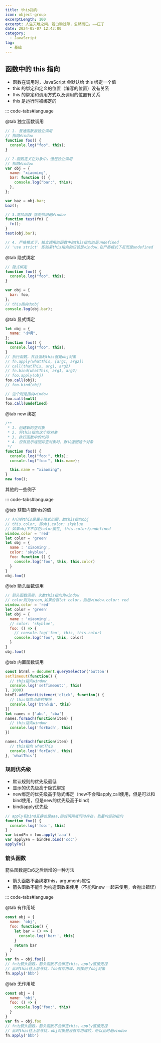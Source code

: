 ```yaml
---
title: this指向
icon: object-group
excerptLength: 100
excerpt: 人生天地之间，若白驹过隙，忽然而已。——庄子
date: 2024-05-07 12:43:00
category:
  - JavaScript
tag:
  - 基础
---
```


## 函数中的 this 指向

- 函数在调用时，JavaScript 会默认给 this 绑定一个值
- this 的绑定和定义的位置（编写的位置）没有关系
- this 的绑定和调用方式以及调用的位置有关系
- this 是运行时被绑定的

::: code-tabs#language

@tab 独立函数调用

```js
// 1. 普通函数被独立调用
// 指向Window
function foo() {
  console.log("foo", this);
}

// 2.函数定义在对象中，但是独立调用
// 指向Window
var obj = {
  name: "xiaoming",
  bar: function () {
    console.log("bar:", this);
  },
};

var baz = obj.bar;
baz();

// 3.高阶函数 指向依旧是Window
function test(fn) {
  fn();
}
test(obj.bar);

// 4. 严格模式下，独立调用的函数中的this指向的是undefined
// 'use strict' 即如果this指向的应该是window,在严格模式下反而是undefined
```

@tab 隐式绑定

```js
// 隐式绑定
function foo() {
  console.log("foo", this);
}

var obj = {
  bar: foo,
};
// this指向为obj
console.log(obj.bar);
```

@tab 显式绑定

```js
let obj = {
  name: "小明",
};
function foo() {
  console.log("foo", this);
}
// 执行函数，并且强制this就是obj对象
// fn.apply(whatThis, [arg1, arg2])
// call(thatThis, arg1, arg2)
// fn.bind(whatThis, arg1, arg2)
// foo.apply(obj)
foo.call(obj);
// foo.bind(obj)

// 这个则是指向window
foo.call(null)
foo.call(undefined)
```

@tab new 绑定

```js
/**
 * 1. 创建新的空对象
 * 2. 将this指向这个空对象
 * 3. 执行函数中的代码
 * 4. 没有显示返回非空对象时，默认返回这个对象
 */
function foo() {
  console.log("foo:", this);
  console.log("foo:", this.name);

  this.name = "xiaoming";
}
new foo();
```


其他的一些例子

::: code-tabs#language

@tab 获取内部this的值
```js
// 打印的this是属于隐式范围，故this指向obj
// this.color, 即obj.color: skyblue
// 如果obj下不存在color属性, this.color为undefined
window.color = 'red'
let color = 'green'
let obj = {
  name : 'xiaoming',
  color: 'skyblue',
  foo: function () {
    console.log('foo', this, this.color)
  }
}
obj.foo()
```

@tab 箭头函数调用

```js
// 箭头函数调用，次数this指向为window
// color则为green,如果没有let color，则是window.color: red
window.color = 'red'
let color = 'green'
let obj = {
  name : 'xiaoming',
  // color: 'skyblue',
  foo: () => {
    // console.log('foo', this, this.color)
    console.log('foo', this, color)
  }
}
obj.foo()
```

@tab 内置函数调用

```js
const btnEl = document.querySelector('button')
setTimeout(function() {
  // this指向window
  console.log('setTimeout:', this)
}, 1000)
btnEl.addEventListener('click', function() {
  // this指向点击的按钮
  console.log('btn点击', this)
})
let names = ['abc', 'cba']
names.forEach(function(item) {
  // this指向window
  console.log('forEach', this)
})

names.forEach(function(item) {
  // this指向 whatThis
  console.log('forEach', this)
}, 'whatThis')
```

### 规则优先级

+ 默认规则的优先级最低
+ 显示的优先级高于隐式绑定
+ new绑定的优先级高于隐式绑定（new不会和apply,call使用，但是可以和bind使用，但是new的优先级高于bind）
+ bind/apply优先级

```js
// apply和bind互换也是aaa,则说明两者同时存在，取最内部的指向
function foo() {
  console.log('foo:', this)
}
var bindFn = foo.apply('aaa')
var applyFn = bindFn.bind('ccc')
applyFn()
```

### 箭头函数

箭头函数是Es6之后新增的一种方法
+ 箭头函数不会绑定this，arguments属性
+ 箭头函数不能作为构造函数来使用（不能和new 一起来使用，会抛出错误）

::: code-tabs#language

@tab 有作用域

```js
const obj = {
  name: 'obj',
  foo: function() {
    let bar = () => {
      console.log('bar:', this)
    }
    return bar
  }
}
var fn = obj.foo()
// fn为箭头函数，箭头函数不会绑定this，apply直接无视
// 此时this往上层寻找，foo有作用域，则找到了obj对象
fn.apply('bbb')
```

@tab 无作用域

```js
const obj = {
  name: 'obj',
  foo: () => {
    console.log('foo:', this)
  }
}
var fn = obj.foo
// fn为箭头函数，箭头函数不会绑定this，apply直接无视
// 此时this往上层寻找，obj对象是没有作用域的，所以此时是window
fn.apply('bbb')
```